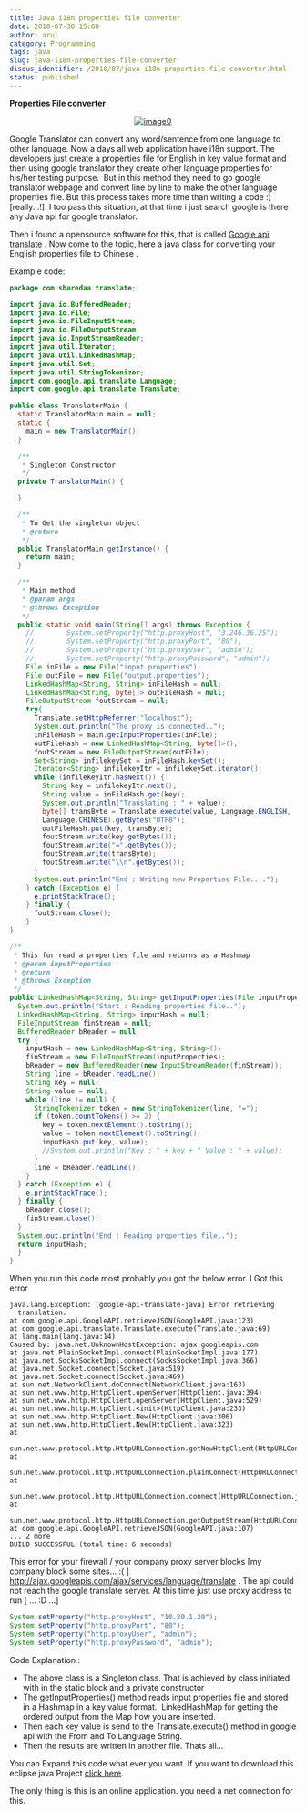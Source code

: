 ```yaml
---
title: Java i18n properties file converter
date: 2010-07-30 15:00
author: arul
category: Programming
tags: java
slug: java-i18n-properties-file-converter
disqus_identifier: /2010/07/java-i18n-properties-file-converter.html
status: published
---
```


**Properties File converter**

<div class="separator" style="clear: both; text-align: center;">

[![image0](http://2.bp.blogspot.com/_X5tq9y9xv2s/TFMxF5Sh_sI/AAAAAAAAAe8/tiTfkCTchFI/s320/translate+to+properties+file.jpg)](http://2.bp.blogspot.com/_X5tq9y9xv2s/TFMxF5Sh_sI/AAAAAAAAAe8/tiTfkCTchFI/s1600/translate+to+properties+file.jpg)

</div>

Google Translator can convert any word/sentence from one language to
other language. Now a days all web application have i18n support. The
developers just create a properties file for English in key value format
and then using google translator they create other language properties
for his/her testing purpose.  But in this method they need to go google
translator webpage and convert line by line to make the other language
properties file. But this process takes more time than writing a code :)
\[really\...!\]. I too pass this situation, at that time i just search
google is there any Java api for google translator.

Then i found a opensource software for this, that is called [Google api
translate](http://code.google.com/p/google-api-translate-java/downloads/detail?name=google-api-translate-java-0.92.jar)
. Now come to the topic, here a java class for converting your English
properties file to Chinese .

Example code:

``` java
package com.sharedaa.translate;

import java.io.BufferedReader;
import java.io.File;
import java.io.FileInputStream;
import java.io.FileOutputStream;
import java.io.InputStreamReader;
import java.util.Iterator;
import java.util.LinkedHashMap;
import java.util.Set;
import java.util.StringTokenizer;
import com.google.api.translate.Language;
import com.google.api.translate.Translate;

public class TranslatorMain {
  static TranslatorMain main = null;
  static {
    main = new TranslatorMain();
  }

  /**
   * Singleton Constructor
   */
  private TranslatorMain() {

  }

  /**
   * To Get the singleton object
   * @return
   */
  public TranslatorMain getInstance() {
    return main;
  }

  /**
   * Main method
   * @param args
   * @throws Exception
   */
  public static void main(String[] args) throws Exception {
    //        System.setProperty("http.proxyHost", "3.246.36.25");
    //        System.setProperty("http.proxyPort", "80");
    //        System.setProperty("http.proxyUser", "admin");
    //        System.setProperty("http.proxyPassword", "admin");
    File inFile = new File("input.properties");
    File outFile = new File("output.properties");
    LinkedHashMap<String, String> inFileHash = null;
    LinkedHashMap<String, byte[]> outFileHash = null;
    FileOutputStream foutStream = null;
    try{
      Translate.setHttpReferrer("localhost");
      System.out.println("The proxy is connected..");
      inFileHash = main.getInputProperties(inFile);
      outFileHash = new LinkedHashMap<String, byte[]>();
      foutStream = new FileOutputStream(outFile);
      Set<String> infilekeySet = inFileHash.keySet();
      Iterator<String> infilekeyItr = infilekeySet.iterator();
      while (infilekeyItr.hasNext()) {
        String key = infilekeyItr.next();
        String value = inFileHash.get(key);
        System.out.println("Translating : " + value);
        byte[] transByte = Translate.execute(value, Language.ENGLISH,
        Language.CHINESE).getBytes("UTF8");
        outFileHash.put(key, transByte);
        foutStream.write(key.getBytes());
        foutStream.write("=".getBytes());
        foutStream.write(transByte);
        foutStream.write("\\n".getBytes());
      }
      System.out.println("End : Writing new Properties File....");
    } catch (Exception e) {
      e.printStackTrace();
    } finally {
      foutStream.close();
    }
}

/**
 * This for read a properties file and returns as a Hashmap
 * @param inputProperties
 * @return
 * @throws Exception
 */
public LinkedHashMap<String, String> getInputProperties(File inputProperties) throws Exception {
  System.out.println("Start : Reading properties file..");
  LinkedHashMap<String, String> inputHash = null;
  FileInputStream finStream = null;
  BufferedReader bReader = null;
  try {
    inputHash = new LinkedHashMap<String, String>();
    finStream = new FileInputStream(inputProperties);
    bReader = new BufferedReader(new InputStreamReader(finStream));
    String line = bReader.readLine();
    String key = null;
    String value = null;
    while (line != null) {
      StringTokenizer token = new StringTokenizer(line, "=");
      if (token.countTokens() >= 2) {
        key = token.nextElement().toString();
        value = token.nextElement().toString();
        inputHash.put(key, value);
        //System.out.println("Key : " + key + " Value : " + value);
      }
      line = bReader.readLine();
    }
  } catch (Exception e) {
    e.printStackTrace();
  } finally {
    bReader.close();
    finStream.close();
  }
  System.out.println("End : Reading properties file..");
  return inputHash;
  }
}
```

When you run this code most probably you got the below error. I Got this
error

``` log
java.lang.Exception: [google-api-translate-java] Error retrieving
  translation.
at com.google.api.GoogleAPI.retrieveJSON(GoogleAPI.java:123)
at com.google.api.translate.Translate.execute(Translate.java:69)
at lang.main(lang.java:14)
Caused by: java.net.UnknownHostException: ajax.googleapis.com
at java.net.PlainSocketImpl.connect(PlainSocketImpl.java:177)
at java.net.SocksSocketImpl.connect(SocksSocketImpl.java:366)
at java.net.Socket.connect(Socket.java:519)
at java.net.Socket.connect(Socket.java:469)
at sun.net.NetworkClient.doConnect(NetworkClient.java:163)
at sun.net.www.http.HttpClient.openServer(HttpClient.java:394)
at sun.net.www.http.HttpClient.openServer(HttpClient.java:529)
at sun.net.www.http.HttpClient.<init>(HttpClient.java:233)
at sun.net.www.http.HttpClient.New(HttpClient.java:306)
at sun.net.www.http.HttpClient.New(HttpClient.java:323)
at
  sun.net.www.protocol.http.HttpURLConnection.getNewHttpClient(HttpURLConnection.java:837)
at
  sun.net.www.protocol.http.HttpURLConnection.plainConnect(HttpURLConnection.java:778)
at
  sun.net.www.protocol.http.HttpURLConnection.connect(HttpURLConnection.java:703)
at
  sun.net.www.protocol.http.HttpURLConnection.getOutputStream(HttpURLConnection.java:881)
at com.google.api.GoogleAPI.retrieveJSON(GoogleAPI.java:107)
... 2 more
BUILD SUCCESSFUL (total time: 6 seconds)
```

This error for your firewall / your company proxy server blocks \[my
company block some sites\... :( \]
<http://ajax.googleapis.com/ajax/services/language/translate> . The api
could not reach the google translate server. At this time just use proxy
address to run \[ \... :D \...\]

``` java
System.setProperty("http.proxyHost", "10.20.1.20");
System.setProperty("http.proxyPort", "80");
System.setProperty("http.proxyUser", "admin");
System.setProperty("http.proxyPassword", "admin");
```

Code Explanation :

-   The above class is a Singleton class. That is achieved by class
    initiated with in the static block and a private constructor
-   The getInputProperties() method reads input properties file and
    stored in a Hashmap in a key value format.  LinkedHashMap for
    getting the ordered output from the Map how you are inserted.
-   Then each key value is send to the Translate.execute() method in
    google api with the From and To Language String.
-   Then the results are written in another file. Thats all\...

You can Expand this code what ever you want. If you want to download
this eclipse java Project [click
here](http://sites.google.com/site/arulraj1985/list-of-files/Translator.zip?attredirects=0&d=1).

The only thing is this is an online application. you need a net
connection for this.
